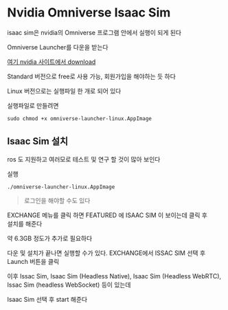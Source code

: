 # Nvidia Omniverse Isaac Sim 
isaac sim은 nvidia의 Omniverse 프로그램 안에서 실행이 되게 된다   

Omniverse Launcher를 다운을 받는다   

[여기 nvidia 사이트에서 download](https://www.nvidia.com/en-us/omniverse/download/)  

Standard 버전으로 free로 사용 가능, 회원가입을 해야하는 듯 하다   

Linux 버전으로는 실행파일 한 개로 되어 있다   

실행파일로 만들려면   
```
sudo chmod +x omniverse-launcher-linux.AppImage 
```


## Isaac Sim 설치
ros 도 지원하고 여러모로 테스트 및 연구 할 것이 많아 보인다  

실행
```
./omniverse-launcher-linux.AppImage
```

> 로그인을 해야할 수도 있다

EXCHANGE 메뉴를 클릭 하면 FEATURED 에 ISAAC SIM 이 보이는데 클릭 후  
설치를 해준다   

약 6.3GB 정도가 추가로 필요하다   

다운 및 설치가 끝나면 실행할 수가 있다. EXCHANGE에서 ISSAC SIM 선택 후 Launch 버튼을 클릭  

이후 Issac Sim, Isaac Sim (Headless Native), Isaac Sim (Headless WebRTC), Issac Sim (headless WebSocket) 등이 있는데   

Isaac Sim  선택 후 start 해준다  

